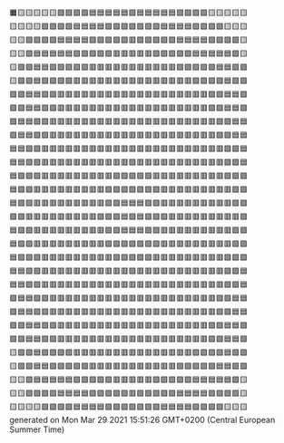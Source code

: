 🟧🟨🟨🟨🟨🟨🟩🟩🟩🟩🟦🟦🟦🟦🟦🟪🟦🟦🟦🟦🟦🟩🟩🟩🟩🟨🟨🟨🟨🟨  
🟨🟨🟨🟨🟩🟩🟩🟩🟦🟦🟦🟦🟪🟪🟪🟪🟪🟪🟪🟦🟦🟦🟦🟩🟩🟩🟩🟨🟨🟨  
🟨🟨🟩🟩🟩🟩🟦🟦🟦🟦🟪🟪🟪🟪🟪🟥🟪🟪🟪🟪🟪🟦🟦🟦🟦🟩🟩🟩🟩🟨  
🟨🟨🟩🟦🟦🟦🟦🟦🟪🟪🟪🟪🟪🟥🟥🟥🟥🟥🟪🟪🟪🟪🟪🟦🟦🟦🟦🟦🟩🟨  
🟨🟩🟩🟦🟦🟪🟪🟪🟪🟪🟥🟥🟥🟥🟥🟥🟥🟥🟥🟥🟥🟪🟪🟪🟪🟪🟦🟦🟩🟩  
🟨🟩🟩🟦🟪🟪🟪🟪🟥🟥🟥🟥🟥🟥🟥🟥🟥🟥🟥🟥🟥🟥🟥🟪🟪🟪🟪🟦🟩🟩  
🟩🟩🟦🟦🟪🟪🟥🟥🟥🟥🟥🟥🟥🟥🟥🟥🟥🟥🟥🟥🟥🟥🟥🟥🟥🟪🟪🟦🟦🟩  
🟩🟩🟦🟦🟪🟪🟥🟥🟥🟥🟥🟥🟥🟥🟥🟥🟥🟥🟥🟥🟥🟥🟥🟥🟥🟪🟪🟦🟦🟩  
🟩🟦🟦🟪🟪🟥🟥🟥🟥🟥🟥🟥🟥🟥🟥🟥🟥🟥🟥🟥🟥🟥🟥🟥🟥🟥🟪🟪🟦🟦  
🟩🟦🟦🟪🟪🟥🟥🟥🟥🟥🟥🟥🟥🟥🟥🟥🟥🟥🟥🟥🟥🟥🟥🟥🟥🟥🟪🟪🟦🟦  
🟦🟦🟪🟪🟥🟥🟥🟥🟥🟥🟥🟥🟥🟥🟥🟥🟥🟥🟥🟥🟥🟥🟥🟥🟥🟥🟥🟪🟪🟦  
🟦🟦🟪🟪🟥🟥🟥🟥🟥🟥🟥🟥🟥🟥🟥🟪🟥🟥🟥🟥🟥🟥🟥🟥🟥🟥🟥🟪🟪🟦  
🟦🟪🟪🟪🟥🟥🟥🟥🟥🟥🟥🟥🟥🟪🟪🟪🟪🟪🟥🟥🟥🟥🟥🟥🟥🟥🟥🟪🟪🟪  
🟦🟪🟪🟥🟥🟥🟥🟥🟥🟥🟥🟥🟪🟪🟪🟪🟪🟪🟪🟥🟥🟥🟥🟥🟥🟥🟥🟥🟪🟪  
🟦🟪🟪🟥🟥🟥🟥🟥🟥🟥🟥🟥🟪🟪🟦🟦🟦🟪🟪🟥🟥🟥🟥🟥🟥🟥🟥🟥🟪🟪  
🟪🟪🟥🟥🟥🟥🟥🟥🟥🟥🟥🟪🟪🟪🟦🟩🟦🟪🟪🟪🟥🟥🟥🟥🟥🟥🟥🟥🟥🟪  
🟦🟪🟪🟥🟥🟥🟥🟥🟥🟥🟥🟥🟪🟪🟦🟦🟦🟪🟪🟥🟥🟥🟥🟥🟥🟥🟥🟥🟪🟪  
🟦🟪🟪🟥🟥🟥🟥🟥🟥🟥🟥🟥🟪🟪🟪🟪🟪🟪🟪🟥🟥🟥🟥🟥🟥🟥🟥🟥🟪🟪  
🟦🟪🟪🟪🟥🟥🟥🟥🟥🟥🟥🟥🟥🟪🟪🟪🟪🟪🟥🟥🟥🟥🟥🟥🟥🟥🟥🟪🟪🟪  
🟦🟦🟪🟪🟥🟥🟥🟥🟥🟥🟥🟥🟥🟥🟥🟪🟥🟥🟥🟥🟥🟥🟥🟥🟥🟥🟥🟪🟪🟦  
🟦🟦🟪🟪🟥🟥🟥🟥🟥🟥🟥🟥🟥🟥🟥🟥🟥🟥🟥🟥🟥🟥🟥🟥🟥🟥🟥🟪🟪🟦  
🟩🟦🟦🟪🟪🟥🟥🟥🟥🟥🟥🟥🟥🟥🟥🟥🟥🟥🟥🟥🟥🟥🟥🟥🟥🟥🟪🟪🟦🟦  
🟩🟦🟦🟪🟪🟥🟥🟥🟥🟥🟥🟥🟥🟥🟥🟥🟥🟥🟥🟥🟥🟥🟥🟥🟥🟥🟪🟪🟦🟦  
🟩🟩🟦🟦🟪🟪🟥🟥🟥🟥🟥🟥🟥🟥🟥🟥🟥🟥🟥🟥🟥🟥🟥🟥🟥🟪🟪🟦🟦🟩  
🟩🟩🟦🟦🟪🟪🟥🟥🟥🟥🟥🟥🟥🟥🟥🟥🟥🟥🟥🟥🟥🟥🟥🟥🟥🟪🟪🟦🟦🟩  
🟨🟩🟩🟦🟪🟪🟪🟪🟥🟥🟥🟥🟥🟥🟥🟥🟥🟥🟥🟥🟥🟥🟥🟪🟪🟪🟪🟦🟩🟩  
🟨🟩🟩🟦🟦🟪🟪🟪🟪🟪🟥🟥🟥🟥🟥🟥🟥🟥🟥🟥🟥🟪🟪🟪🟪🟪🟦🟦🟩🟩  
🟨🟨🟩🟦🟦🟦🟦🟦🟪🟪🟪🟪🟪🟥🟥🟥🟥🟥🟪🟪🟪🟪🟪🟦🟦🟦🟦🟦🟩🟨  
🟨🟨🟩🟩🟩🟩🟦🟦🟦🟦🟪🟪🟪🟪🟪🟥🟪🟪🟪🟪🟪🟦🟦🟦🟦🟩🟩🟩🟩🟨  
🟨🟨🟨🟨🟩🟩🟩🟩🟦🟦🟦🟦🟪🟪🟪🟪🟪🟪🟪🟦🟦🟦🟦🟩🟩🟩🟩🟨🟨🟨  
generated on Mon Mar 29 2021 15:51:26 GMT+0200 (Central European Summer Time)  
